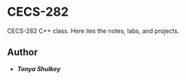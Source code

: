 # CECS-282
CECS-282 C++ class. Here lies the notes, labs, and projects.

## Author
* ***Tonya Shulkey***
